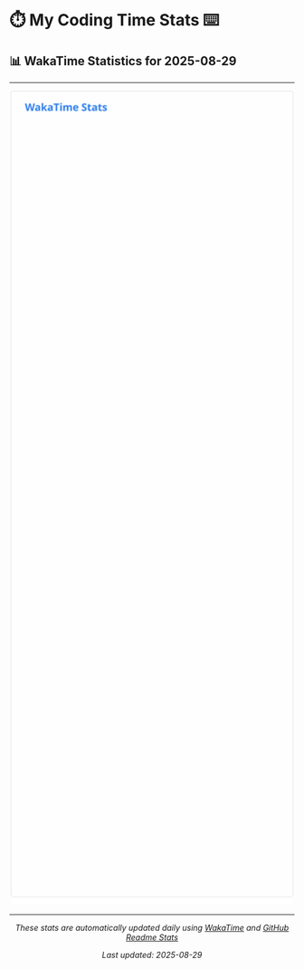 # ⏱️ My Coding Time Stats ⌨️

## 📊 WakaTime Statistics for 2025-08-29

---

<div align="center">

<img src="./images/wakatime-stats-2025-08-29.svg" alt="WakaTime Stats" width="500">

</div>

---

<div align="center">

*These stats are automatically updated daily using [WakaTime](https://wakatime.com) and [GitHub Readme Stats](https://github.com/anuraghazra/github-readme-stats)*

*Last updated: 2025-08-29*
</div>
